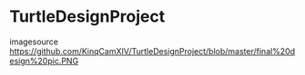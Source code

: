 # TurtleDesignProject
imagesource https://github.com/KinqCamXIV/TurtleDesignProject/blob/master/final%20design%20pic.PNG
